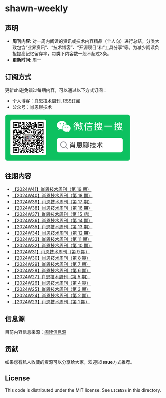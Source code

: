 # shawn-weekly
## 声明
- **周刊内容**: 对一周内阅读的资讯或技术内容精品（个人向）进行总结，分类大致包含“业界资讯”、“技术博客”、“开源项目”和“工具分享”等。为减少阅读负担提高记忆留存率，每类下内容数一般不超过3条。<br>
- **更新时间**: 周一<br>

## 订阅方式
更新shi避免错过每期内容，可以通过以下方式订阅：
- 个人博客：[肖恩技术周刊](https://www.shawnxie.top/categories/tf-weekly), [RSS订阅](https://www.shawnxie.top/feed.xml)
- 公众号：肖恩聊技术

<img src="./picture/image-1.png" alt="公众号二维码" width="400">

## 往期内容
- [【2024W41】肖恩技术周刊（第 19 期）](./article/【2024W41】肖恩技术周刊（第%2019%20期）.md)
- [【2024W40】肖恩技术周刊（第 18 期）](./article/【2024W40】肖恩技术周刊（第%2018%20期）.md)
- [【2024W39】肖恩技术周刊（第 17 期）](./article/【2024W39】肖恩技术周刊（第%2017%20期）.md)
- [【2024W38】肖恩技术周刊（第 16 期）](./article/【2024W38】肖恩技术周刊（第%2016%20期）.md)
- [【2024W37】肖恩技术周刊（第 15 期）](./article/【2024W37】肖恩技术周刊（第%2015%20期）.md)
- [【2024W36】肖恩技术周刊（第 14 期）](./article/【2024W36】肖恩技术周刊（第%2014%20期）.md)
- [【2024W35】肖恩技术周刊（第 13 期）](./article/【2024W35】肖恩技术周刊（第%2013%20期）.md)
- [【2024W34】肖恩技术周刊（第 12 期）](./article/【2024W34】肖恩技术周刊（第%2012%20期）.md)
- [【2024W33】肖恩技术周刊（第 11 期）](./article/【2024W33】肖恩技术周刊（第%2011%20期）.md)
- [【2024W32】肖恩技术周刊（第 10 期）](./article/【2024W32】肖恩技术周刊（第%2010%20期）.md)
- [【2024W31】肖恩技术周刊（第 9 期）](./article/【2024W31】肖恩技术周刊（第%209%20期）.md)
- [【2024W30】肖恩技术周刊（第 8 期）](./article/【2024W30】肖恩技术周刊（第%208%20期）.md)
- [【2024W29】肖恩技术周刊（第 7 期）](./article/【2024W29】肖恩技术周刊（第%207%20期）.md)
- [【2024W28】肖恩技术周刊（第 6 期）](./article/【2024W28】肖恩技术周刊（第%206%20期）.md)
- [【2024W27】肖恩技术周刊（第 5 期）](./article/【2024W27】肖恩技术周刊（第%205%20期）.md)
- [【2024W26】肖恩技术周刊（第 4 期）](./article/【2024W26】肖恩技术周刊（第%204%20期）.md)
- [【2024W25】肖恩技术周刊（第 3 期）](./article/【2024W25】肖恩技术周刊（第%203%20期）.md)
- [【2024W24】肖恩技术周刊（第 2 期）](./article/【2024W24】肖恩技术周刊（第%202%20期）.md)
- [【2024W23】肖恩技术周刊（第 1 期）](./article/【2024W23】肖恩技术周刊（第%201%20期）.md)

## 信息源
目前内容信息来源：[阅读信息源](./source/read_source.md)

## 贡献
如果您有私人收藏的资源可以分享给大家，欢迎以**Issue**方式推荐。

License
---

This code is distributed under the MIT license. See `LICENSE` in this directory.



